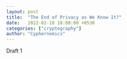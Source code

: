 ```yaml
---
layout: post
title:  "The End of Privacy as We Know It?"
date:   2022-02-18 18:00:00 +0530
categories: ["cryptography"]
author: "Cyphernomics"
---
```

Draft 1
